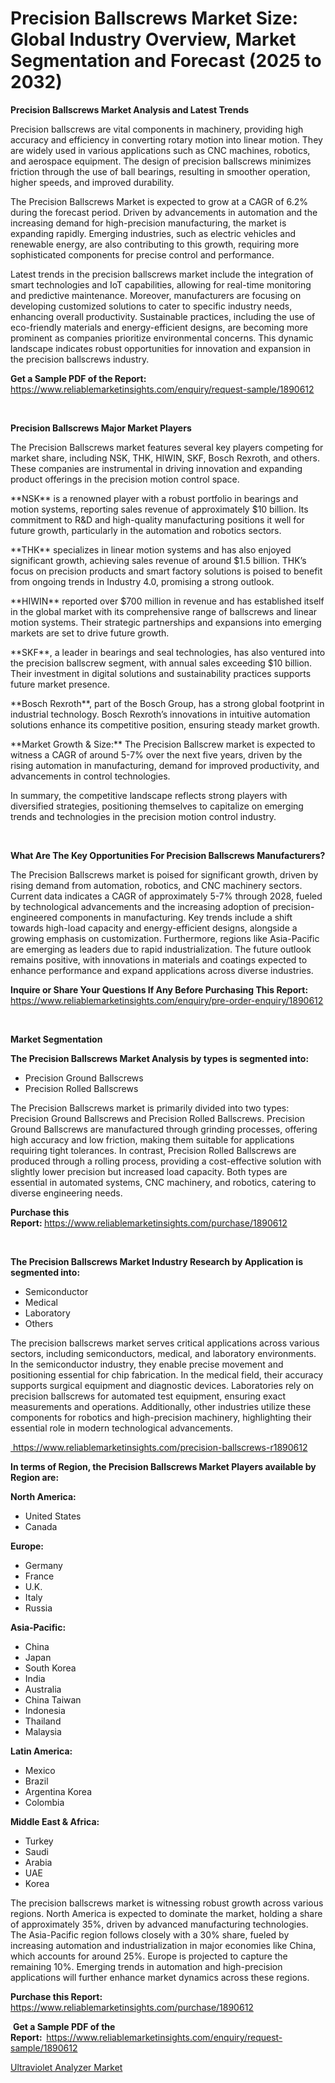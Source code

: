 <p><h1>Precision Ballscrews Market Size: Global Industry Overview, Market Segmentation and Forecast (2025 to 2032)</h1></p><p><strong>Precision Ballscrews Market Analysis and Latest Trends</strong></p>
<p><p>Precision ballscrews are vital components in machinery, providing high accuracy and efficiency in converting rotary motion into linear motion. They are widely used in various applications such as CNC machines, robotics, and aerospace equipment. The design of precision ballscrews minimizes friction through the use of ball bearings, resulting in smoother operation, higher speeds, and improved durability.</p><p>The Precision Ballscrews Market is expected to grow at a CAGR of 6.2% during the forecast period. Driven by advancements in automation and the increasing demand for high-precision manufacturing, the market is expanding rapidly. Emerging industries, such as electric vehicles and renewable energy, are also contributing to this growth, requiring more sophisticated components for precise control and performance.</p><p>Latest trends in the precision ballscrews market include the integration of smart technologies and IoT capabilities, allowing for real-time monitoring and predictive maintenance. Moreover, manufacturers are focusing on developing customized solutions to cater to specific industry needs, enhancing overall productivity. Sustainable practices, including the use of eco-friendly materials and energy-efficient designs, are becoming more prominent as companies prioritize environmental concerns. This dynamic landscape indicates robust opportunities for innovation and expansion in the precision ballscrews industry.</p></p>
<p><strong>Get a Sample PDF of the Report:&nbsp;</strong> <a href="https://www.reliablemarketinsights.com/enquiry/request-sample/1890612?utm_campaign=3314&utm_medium=2&utm_source=Github&utm_content=ia&utm_term=11042025&utm_id=precision-ballscrews">https://www.reliablemarketinsights.com/enquiry/request-sample/1890612</a></p>
<p>&nbsp;</p>
<p><strong>Precision Ballscrews Major Market Players</strong></p>
<p><p>The Precision Ballscrews market features several key players competing for market share, including NSK, THK, HIWIN, SKF, Bosch Rexroth, and others. These companies are instrumental in driving innovation and expanding product offerings in the precision motion control space.</p><p>**NSK** is a renowned player with a robust portfolio in bearings and motion systems, reporting sales revenue of approximately $10 billion. Its commitment to R&D and high-quality manufacturing positions it well for future growth, particularly in the automation and robotics sectors.</p><p>**THK** specializes in linear motion systems and has also enjoyed significant growth, achieving sales revenue of around $1.5 billion. THK’s focus on precision products and smart factory solutions is poised to benefit from ongoing trends in Industry 4.0, promising a strong outlook.</p><p>**HIWIN** reported over $700 million in revenue and has established itself in the global market with its comprehensive range of ballscrews and linear motion systems. Their strategic partnerships and expansions into emerging markets are set to drive future growth.</p><p>**SKF**, a leader in bearings and seal technologies, has also ventured into the precision ballscrew segment, with annual sales exceeding $10 billion. Their investment in digital solutions and sustainability practices supports future market presence.</p><p>**Bosch Rexroth**, part of the Bosch Group, has a strong global footprint in industrial technology. Bosch Rexroth’s innovations in intuitive automation solutions enhance its competitive position, ensuring steady market growth.</p><p>**Market Growth & Size:** The Precision Ballscrew market is expected to witness a CAGR of around 5-7% over the next five years, driven by the rising automation in manufacturing, demand for improved productivity, and advancements in control technologies.</p><p>In summary, the competitive landscape reflects strong players with diversified strategies, positioning themselves to capitalize on emerging trends and technologies in the precision motion control industry.</p></p>
<p>&nbsp;</p>
<p><strong>What Are The Key Opportunities For Precision Ballscrews Manufacturers?</strong></p>
<p><p>The Precision Ballscrews market is poised for significant growth, driven by rising demand from automation, robotics, and CNC machinery sectors. Current data indicates a CAGR of approximately 5-7% through 2028, fueled by technological advancements and the increasing adoption of precision-engineered components in manufacturing. Key trends include a shift towards high-load capacity and energy-efficient designs, alongside a growing emphasis on customization. Furthermore, regions like Asia-Pacific are emerging as leaders due to rapid industrialization. The future outlook remains positive, with innovations in materials and coatings expected to enhance performance and expand applications across diverse industries.</p></p>
<p><strong>Inquire or Share Your Questions If Any Before Purchasing This Report:</strong> <a href="https://www.reliablemarketinsights.com/enquiry/pre-order-enquiry/1890612?utm_campaign=3314&utm_medium=2&utm_source=Github&utm_content=ia&utm_term=11042025&utm_id=precision-ballscrews">https://www.reliablemarketinsights.com/enquiry/pre-order-enquiry/1890612</a></p>
<p>&nbsp;</p>
<p><strong>Market Segmentation</strong></p>
<p><strong>The Precision Ballscrews Market Analysis by types is segmented into:</strong></p>
<p><ul><li>Precision Ground Ballscrews</li><li>Precision Rolled Ballscrews</li></ul></p>
<p><p>The Precision Ballscrews market is primarily divided into two types: Precision Ground Ballscrews and Precision Rolled Ballscrews. Precision Ground Ballscrews are manufactured through grinding processes, offering high accuracy and low friction, making them suitable for applications requiring tight tolerances. In contrast, Precision Rolled Ballscrews are produced through a rolling process, providing a cost-effective solution with slightly lower precision but increased load capacity. Both types are essential in automated systems, CNC machinery, and robotics, catering to diverse engineering needs.</p></p>
<p><strong>Purchase this Report:&nbsp;</strong><a href="https://www.reliablemarketinsights.com/purchase/1890612?utm_campaign=3314&utm_medium=2&utm_source=Github&utm_content=ia&utm_term=11042025&utm_id=precision-ballscrews">https://www.reliablemarketinsights.com/purchase/1890612</a></p>
<p>&nbsp;</p>
<p><strong>The Precision Ballscrews Market Industry Research by Application is segmented into:</strong></p>
<p><ul><li>Semiconductor</li><li>Medical</li><li>Laboratory</li><li>Others</li></ul></p>
<p><p>The precision ballscrews market serves critical applications across various sectors, including semiconductors, medical, and laboratory environments. In the semiconductor industry, they enable precise movement and positioning essential for chip fabrication. In the medical field, their accuracy supports surgical equipment and diagnostic devices. Laboratories rely on precision ballscrews for automated test equipment, ensuring exact measurements and operations. Additionally, other industries utilize these components for robotics and high-precision machinery, highlighting their essential role in modern technological advancements.</p></p>
<p><a href="https://www.reliablemarketinsights.com/precision-ballscrews-r1890612?utm_campaign=3314&utm_medium=2&utm_source=Github&utm_content=ia&utm_term=11042025&utm_id=precision-ballscrews">&nbsp;https://www.reliablemarketinsights.com/precision-ballscrews-r1890612</a></p>
<p><strong>In terms of Region, the Precision Ballscrews Market Players available by Region are:</strong></p>
<p>
    <p> <strong> North America: </strong>
        <ul>
            <li>United States</li>
            <li>Canada</li>
        </ul>
        </p> 
    <p> <strong> Europe: </strong>
        <ul>
            <li>Germany</li>
            <li>France</li>
            <li>U.K.</li>
            <li>Italy</li>
            <li>Russia</li>
        </ul>
        </p> 
    <p> <strong> Asia-Pacific: </strong>
        <ul>
            <li>China</li>
            <li>Japan</li>
            <li>South Korea</li>
            <li>India</li>
            <li>Australia</li>
            <li>China Taiwan</li>
            <li>Indonesia</li>
            <li>Thailand</li>
            <li>Malaysia</li>
        </ul>
        </p> 
    <p> <strong> Latin America: </strong>
        <ul>
            <li>Mexico</li>
            <li>Brazil</li>
            <li>Argentina Korea</li>
            <li>Colombia</li>
        </ul>
        </p> 
    <p> <strong> Middle East & Africa: </strong>
        <ul>
            <li>Turkey</li>
            <li>Saudi</li>
            <li>Arabia</li>
            <li>UAE</li>
            <li>Korea</li>
        </ul>
    </p>
    </p>
<p><p>The precision ballscrews market is witnessing robust growth across various regions. North America is expected to dominate the market, holding a share of approximately 35%, driven by advanced manufacturing technologies. The Asia-Pacific region follows closely with a 30% share, fueled by increasing automation and industrialization in major economies like China, which accounts for around 25%. Europe is projected to capture the remaining 10%. Emerging trends in automation and high-precision applications will further enhance market dynamics across these regions.</p></p>
<p><strong>Purchase this Report: </strong><a href="https://www.reliablemarketinsights.com/purchase/1890612?utm_campaign=3314&utm_medium=2&utm_source=Github&utm_content=ia&utm_term=11042025&utm_id=precision-ballscrews">https://www.reliablemarketinsights.com/purchase/1890612</a></p>
<p>&nbsp;<strong>Get a Sample PDF of the Report:&nbsp;&nbsp;</strong><a href="https://www.reliablemarketinsights.com/enquiry/request-sample/1890612?utm_campaign=3314&utm_medium=2&utm_source=Github&utm_content=ia&utm_term=11042025&utm_id=precision-ballscrews">https://www.reliablemarketinsights.com/enquiry/request-sample/1890612</a></p>
<p><strong></strong></p>
<p><p><a href="https://github.com/AshikRahman991/Market-Research-Report-List-2/blob/main/ultraviolet-analyzer-market.md?utm_campaign=3314&utm_medium=2&utm_source=Github&utm_content=ia&utm_term=11042025&utm_id=precision-ballscrews">Ultraviolet Analyzer Market</a></p></p>
